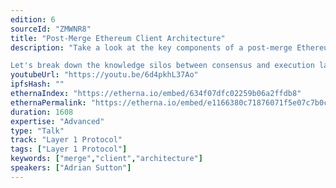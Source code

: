 ```yaml
---
edition: 6
sourceId: "ZMWNR8"
title: "Post-Merge Ethereum Client Architecture"
description: "Take a look at the key components of a post-merge Ethereum \"node\" and how they fit together, encompassing both the consensus and execution clients. How do the two clients work together? What impact does the different designs of clients have on that? And what opportunities are there for execution and consensus clients to work together better in the future?

Let's break down the knowledge silos between consensus and execution layers to get the most out of merged future of Ethereum."
youtubeUrl: "https://youtu.be/6d4pkhL37Ao"
ipfsHash: ""
ethernaIndex: "https://etherna.io/embed/634f07dfc02259b06a2ffdb8"
ethernaPermalink: "https://etherna.io/embed/e1166380c71876071f5e07c7b0cfa59f2363674988528abf8d5b8120ee402a3a"
duration: 1608
expertise: "Advanced"
type: "Talk"
track: "Layer 1 Protocol"
tags: ["Layer 1 Protocol"]
keywords: ["merge","client","architecture"]
speakers: ["Adrian Sutton"]
---
```

